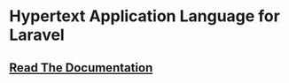 Hypertext Application Language for Laravel
==========================================

## [Read The Documentation](https://api-skeletons-laravel-hal.readthedocs.io/en/latest/index.html)
